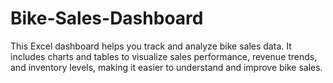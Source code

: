 # Bike-Sales-Dashboard
This Excel dashboard helps you track and analyze bike sales data. It includes charts and tables to visualize sales performance, revenue trends, and inventory levels, making it easier to understand and improve bike sales.
